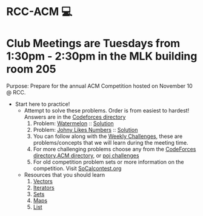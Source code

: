 # RCC-ACM :computer:
# Club Meetings are Tuesdays from 1:30pm - 2:30pm in the MLK building room 205
Purpose: Prepare for the annual ACM Competition hosted on November 10 @ RCC. 
* Start here to practice! 
  - Attempt to solve these problems. Order is from easiest to hardest! Answers are in the [Codeforces directory](https://github.com/espinozahector/RCC-ACM/tree/master/CodeForces)
    1. Problem: [Watermelon](http://codeforces.com/problemset/problem/4/A) ::  [Solution](https://github.com/espinozahector/RCC-ACM/tree/master/CodeForces/Watermelon)
    2. Problem: [Johny Likes Numbers](http://codeforces.com/problemset/problem/678/A) ::  [Solution](https://github.com/espinozahector/RCC-ACM/blob/master/CodeForces/Johny%20Likes%20Numbers/main.cpp)
    3. You can follow along with the [Weekly Challenges](https://github.com/espinozahector/RCC-ACM/tree/master/Weekly%20Challenges), these are problems/concepts that we will learn during the meeting time.
    6. For more challenging problems choose any from the [CodeForces directory](https://github.com/espinozahector/RCC-ACM/tree/master/CodeForces),[ACM directory](https://github.com/espinozahector/RCC-ACM/tree/master/ACM), or [poj challenges](https://github.com/espinozahector/RCC-ACM/tree/master/poj%20challenges)
    7. For old competition problem sets or more information on the competition. Visit [SoCalcontest.org](http://socalcontest.org/current/index.shtml)
  - Resources that you should learn
    1. [Vectors](http://www.learncpp.com/cpp-tutorial/7-10-stdvector-capacity-and-stack-behavior/)
    2. [Iterators](https://www.cprogramming.com/tutorial/stl/iterators.html)
    3. [Sets](http://thispointer.com/stdset-tutorial-part-1-set-usage-details-with-default-sorting-criteria/)
    4. [Maps](http://thispointer.com/stdmap-tutorial-part-1-usage-detail-with-examples/)
    5. [List](https://www.cprogramming.com/tutorial/stl/stllist.html)
    
